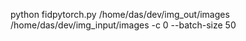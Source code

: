 python fidpytorch.py  /home/das/dev/img_out/images /home/das/dev/img_input/images -c 0 --batch-size 50
